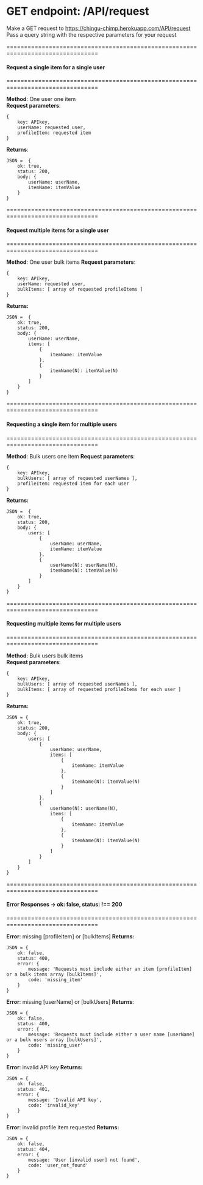 # GET endpoint: /API/request

Make a GET request to https://chingu-chimp.herokuapp.com/API/request
Pass a query string with the respective parameters for your request

================================================================================
#### Request a single item for a single user                               
================================================================================         

**Method**: One user one item           
**Request parameters**: 

    { 
        key: APIkey, 
        userName: requested user, 
        profileItem: requested item
    }

**Returns**: 

    JSON =  {
        ok: true,
        status: 200,
        body: {
            userName: userName,
            itemName: itemValue
        }
    }

================================================================================ 
#### Request multiple items for a single user
================================================================================ 

**Method**: One user bulk items
**Request parameters**: 

    { 
        key: APIkey, 
        userName: requested user, 
        bulkItems: [ array of requested profileItems ] 
    }

**Returns:** 

    JSON =  {
        ok: true,
        status: 200,
        body: {
            userName: userName,
            items: [
                {
                    itemName: itemValue
                },
                {
                    itemName(N): itemValue(N)
                }
            ]
        }
    }

================================================================================ 
#### Requesting a single item for multiple users 
================================================================================ 

**Method**: Bulk users one item
**Request parameters**: 

    { 
        key: APIkey, 
        bulkUsers: [ array of requested userNames ], 
        profileItem: requested item for each user
    }

**Returns:** 

    JSON =  {
        ok: true,
        status: 200,
        body: {
            users: [
                {
                    userName: userName,
                    itemName: itemValue
                },
                {
                    userName(N): userName(N),
                    itemName(N): itemValue(N)
                }
            ]
        }
    }

================================================================================ 
#### Requesting multiple items for multiple users
================================================================================ 

**Method**: Bulk users bulk items       
**Request parameters**: 

    { 
        key: APIkey, 
        bulkUsers: [ array of requested userNames ], 
        bulkItems: [ array of requested profileItems for each user ]
    }

**Returns:** 

    JSON = {
        ok: true,
        status: 200,
        body: {
            users: [
                {
                    userName: userName,
                    items: [
                        {
                            itemName: itemValue
                        },
                        {
                            itemName(N): itemValue(N)
                        }
                    ]
                },
                {
                    userName(N): userName(N),
                    items: [
                        {
                            itemName: itemValue
                        },
                        {
                            itemName(N): itemValue(N)
                        }
                    ]
                }
            ]
        }
    }

================================================================================ 
#### Error Responses -> ok: false, status: !== 200
================================================================================ 

**Error**: missing [profileItem] or [bulkItems]
**Returns:** 
    
    JSON = {
        ok: false,
        status: 400,
        error: {
            message: 'Requests must include either an item [profileItem] or a bulk items array [bulkItems]',
            code: 'missing_item'
        }
    }

**Error**: missing [userName] or [bulkUsers]
**Returns**: 
    
    JSON = {
        ok: false,
        status: 400,
        error: {
            message: 'Requests must include either a user name [userName] or a bulk users array [bulkUsers]',
            code: 'missing_user'
        }
    }

**Error**: invalid API key
**Returns:**

    JSON = {
        ok: false,
        status: 401,
        error: {
            message: 'Invalid API key', 
            code: 'invalid_key'
        }
    }

**Error**: invalid profile item requested 
**Returns:**

    JSON = {
        ok: false,
        status: 404,
        error: {
            message: 'User [invalid user] not found',
            code: 'user_not_found'
        }
    }